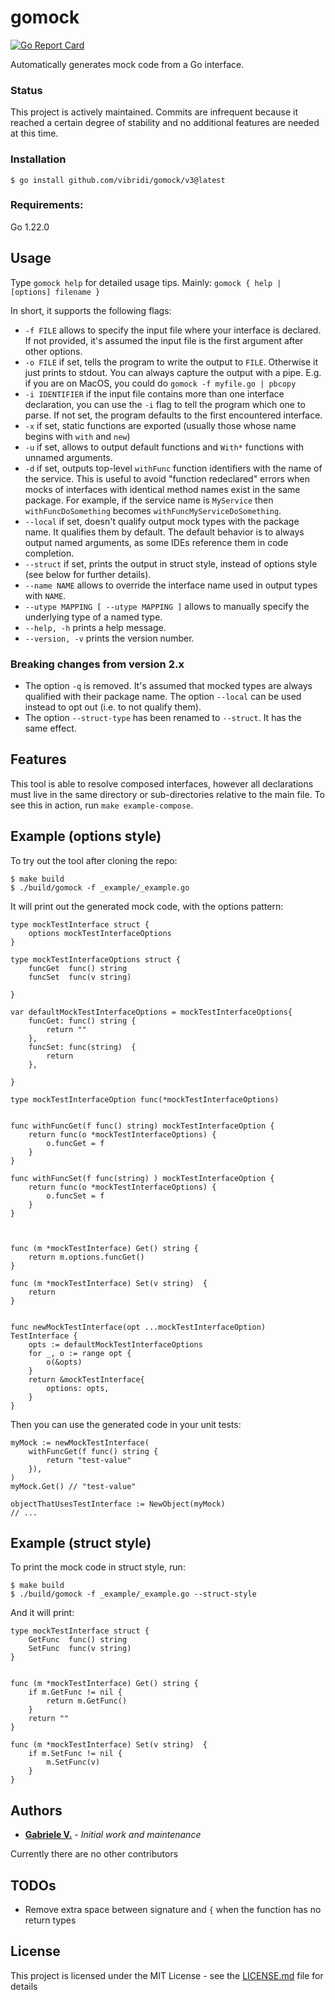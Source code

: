 # gomock

[![Go Report Card](https://goreportcard.com/badge/github.com/vibridi/gomock)](https://goreportcard.com/report/github.com/vibridi/gomock)

Automatically generates mock code from a Go interface.  

### Status

This project is actively maintained. Commits are infrequent because it reached 
a certain degree of stability and no additional features are needed at this time.

### Installation

    $ go install github.com/vibridi/gomock/v3@latest

### Requirements:
   
Go 1.22.0


## Usage

Type `gomock help` for detailed usage tips. Mainly: `gomock { help | [options] filename }`

In short, it supports the following flags:
   

- `-f FILE` allows to specify the input file where your interface is declared. If not provided, it's assumed 
the input file is the first argument after other options. 
- `-o FILE` if set, tells the program to write the output to `FILE`. Otherwise it just prints to stdout.
You can always capture the output with a pipe. E.g. if you are on MacOS, you could do `gomock -f myfile.go | pbcopy`
- `-i IDENTIFIER` if the input file contains more than one interface declaration, you can use the `-i` flag to tell the program which one to parse.
If not set, the program defaults to the first encountered interface. 
- `-x` if set, static functions are exported (usually those whose name begins with `with` and `new`)
- `-u` if set, allows to output default functions and `With*` functions with unnamed arguments.
- `-d` if set, outputs top-level `withFunc` function identifiers with the name of the service. This is useful
to avoid "function redeclared" errors when mocks of interfaces with identical method names exist in the same package. 
For example, if the service name is `MyService` then `withFuncDoSomething` becomes `withFuncMyServiceDoSomething`. 
- `--local` if set, doesn't qualify output mock types with the package name. It qualifies them by default.
The default behavior is to always output named arguments, as some IDEs reference them in code completion.
- `--struct` if set, prints the output in struct style, instead of options style (see below for further details).
- `--name NAME` allows to override the interface name used in output types with `NAME`.
- `--utype MAPPING [ --utype MAPPING ]` allows to manually specify the underlying type of a named type.
- `--help, -h` prints a help message.
- `--version, -v` prints the version number.  

### Breaking changes from version 2.x

- The option `-q` is removed. It's assumed that mocked types are always qualified with their package name. 
The option `--local` can be used instead to opt out (i.e. to not qualify them).  
- The option `--struct-type` has been renamed to `--struct`. It has the same effect.      
    
## Features    
    
This tool is able to resolve composed interfaces, however all declarations must live 
in the same directory or sub-directories relative to the main file. To see this in action, run `make example-compose`.

    
## Example (options style)

To try out the tool after cloning the repo:

    $ make build
    $ ./build/gomock -f _example/_example.go

It will print out the generated mock code, with the options pattern:


```
type mockTestInterface struct {
	options mockTestInterfaceOptions
}

type mockTestInterfaceOptions struct {
	funcGet  func() string
	funcSet  func(v string) 
	
}

var defaultMockTestInterfaceOptions = mockTestInterfaceOptions{
	funcGet: func() string {
		return ""
	},
	funcSet: func(string)  {
		return 
	},
	
}

type mockTestInterfaceOption func(*mockTestInterfaceOptions)


func withFuncGet(f func() string) mockTestInterfaceOption {
	return func(o *mockTestInterfaceOptions) {
		o.funcGet = f
	}
}

func withFuncSet(f func(string) ) mockTestInterfaceOption {
	return func(o *mockTestInterfaceOptions) {
		o.funcSet = f
	}
}



func (m *mockTestInterface) Get() string {
	return m.options.funcGet()
}

func (m *mockTestInterface) Set(v string)  {
	return 
}


func newMockTestInterface(opt ...mockTestInterfaceOption) TestInterface {
	opts := defaultMockTestInterfaceOptions
	for _, o := range opt {
		o(&opts)
	}
	return &mockTestInterface{
		options: opts,
	}
}
```

Then you can use the generated code in your unit tests:

```
myMock := newMockTestInterface(
    withFuncGet(f func() string {
        return "test-value"
    }),
)
myMock.Get() // "test-value"

objectThatUsesTestInterface := NewObject(myMock)
// ...

```

## Example (struct style)

To print the mock code in struct style, run:

    $ make build
    $ ./build/gomock -f _example/_example.go --struct-style
    
And it will print:

```
type mockTestInterface struct {
	GetFunc  func() string
	SetFunc  func(v string) 
}


func (m *mockTestInterface) Get() string {
	if m.GetFunc != nil {
		return m.GetFunc()
	}
	return ""
}

func (m *mockTestInterface) Set(v string)  {
	if m.SetFunc != nil {
		m.SetFunc(v)
	}
}
```

## Authors

* **[Gabriele V.](https://github.com/vibridi/)** - *Initial work and maintenance*

Currently there are no other contributors

## TODOs

* Remove extra space between signature and `{` when the function has no return types

## License

This project is licensed under the MIT License - see the [LICENSE.md](LICENSE.md) file for details

